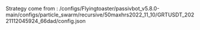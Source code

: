 Strategy come from : /configs/Flyingtoaster/passivbot_v5.8.0-main/configs/particle_swarm/recursive/50maxhrs2022_11_10/GRTUSDT_20221112045924_66dad/config.json